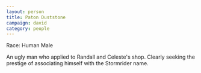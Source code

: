 ```yaml
---
layout: person
title: Paton Duststone
campaign: david
category: people
---
```


Race: Human Male

An ugly man who applied to Randall and Celeste's shop. Clearly seeking the prestige of associating himself with the Stormrider name.